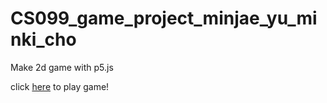 # CS099_game_project_minjae_yu_minki_cho
Make 2d game with p5.js

click [here](http://127.0.0.1:8887) to play game!